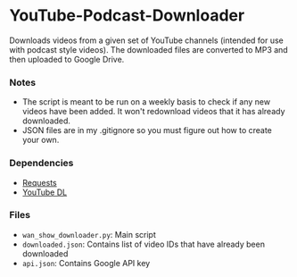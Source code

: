 # YouTube-Podcast-Downloader
Downloads videos from a given set of YouTube channels (intended for use with podcast style videos). The downloaded files are converted to MP3 and then uploaded to
Google Drive.

### Notes
   - The script is meant to be run on a weekly basis to check if any new videos
    have been added. It won't redownload videos that it has already downloaded.
   - JSON files are in my .gitignore so you must figure out how to create your own.

### Dependencies
   - [Requests](http://docs.python-requests.org/)
   - [YouTube DL](https://github.com/rg3/youtube-dl/)

### Files
   - `wan_show_downloader.py`: Main script
   - `downloaded.json`: Contains list of video IDs that have already been downloaded
   - `api.json`: Contains Google API key
